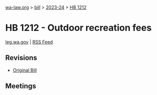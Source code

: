 [wa-law.org](/) > [bill](/bill/) > [2023-24](/bill/2023-24/) > [HB 1212](/bill/2023-24/hb/1212/)

# HB 1212 - Outdoor recreation fees
[leg.wa.gov](https://app.leg.wa.gov/billsummary?BillNumber=1212&Year=2023&Initiative=false) | [RSS Feed](./rss.xml)

## Revisions
* [Original Bill](1/)

## Meetings
